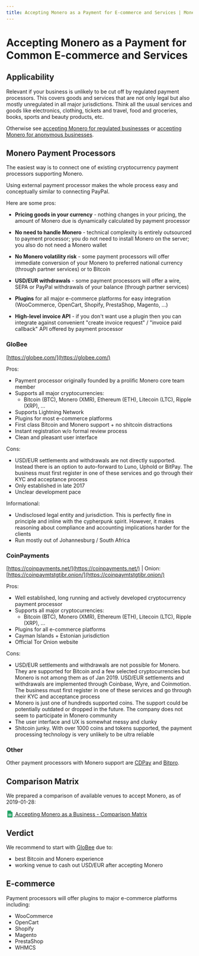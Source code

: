 ```yaml
---
title: Accepting Monero as a Payment for E-commerce and Services | Monero Documentation
---
```

# Accepting Monero as a Payment for Common E-commerce and Services 

## Applicability

Relevant if your business is unlikely to be cut off by regulated payment processors. This covers goods and services that are not only legal but also mostly unregulated in all major jurisdictions. Think all the usual services and goods like electronics, clothing, tickets and travel, food and groceries, books, sports and beauty products, etc.

Otherwise see [accepting Monero for regulated businesses](/accepting-monero/regulated-businesses) or [accepting Monero for anonymous businesses](/accepting-monero/regulated-businesses).

## Monero Payment Processors

The easiest way is to connect one of existing cryptocurrency payment processors supporting Monero.

Using external payment processor makes the whole process easy and conceptually similar to connecting PayPal.

Here are some pros:

* **Pricing goods in your currency** - nothing changes in your pricing, the amount of Monero due is dynamically calculated by payment processor

* **No need to handle Monero** - technical complexity is entirely outsourced to payment processor; you do not need to install Monero on the server; you also do not need a Monero wallet

* **No Monero volatility risk** - some payment processors will offer immediate conversion of your Monero to preferred national currency (through partner services) or to Bitcoin

* **USD/EUR withdrawals** - some payment processors will offer a wire, SEPA or PayPal withdrawals of your balance (through partner services)

* **Plugins** for all major e-commerce platforms for easy integration (WooCommerce, OpenCart, Shopify, PrestaShop, Magento, ...)

* **High-level invoice API** - if you don't want use a plugin then you can integrate against convenient "create invoice request" / "invoice paid callback" API offered by payment processor


### GloBee

[https://globee.com/](https://globee.com/)

Pros:

* Payment processor originally founded by a prolific Monero core team member
* Supports all major cryptocurrencies:
    * Bitcoin (BTC), Monero (XMR), Ethereum (ETH), Litecoin (LTC), Ripple (XRP), ...
* Supports Lightning Network
* Plugins for most e-commerce platforms
* First class Bitcoin and Monero support + no shitcoin distractions
* Instant registration w/o formal review process
* Clean and pleasant user interface

Cons:

* USD/EUR settlements and withdrawals are not directly supported. Instead there is an option to auto-forward to Luno, Uphold or BitPay. The business must first register in one of these services and go through their KYC and acceptance process
* Only established in late 2017
* Unclear development pace

Informational:

* Undisclosed legal entity and jurisdiction. This is perfectly fine in principle and inline with the cypherpunk spirit. However, it makes reasoning about compliance and accounting implications harder for the clients
* Run mostly out of Johannesburg / South Africa


### CoinPayments

[https://coinpayments.net/](https://coinpayments.net/) | Onion: [https://coinpaymtstgtibr.onion/](https://coinpaymtstgtibr.onion/)

Pros:

* Well established, long running and actively developed cryptocurrency payment processor
* Supports all major cryptocurrencies:
    * Bitcoin (BTC), Monero (XMR), Ethereum (ETH), Litecoin (LTC), Ripple (XRP), ...
* Plugins for all e-commerce platforms
* Cayman Islands + Estonian jurisdiction
* Official Tor Onion website

Cons:

* USD/EUR settlements and withdrawals are not possible for Monero. They are supported for Bitcoin and a few selected cryptocurrencies but Monero is not among them as of Jan 2019. USD/EUR settlements and withdrawals are implemented through Coinbase, Wyre, and Coinmotion. The business must first register in one of these services and go through their KYC and acceptance process
* Monero is just one of hundreds supported coins. The support could be potentially outdated or dropped in the future. The company does not seem to participate in Monero community
* The user interface and UX is somewhat messy and clunky
* Shitcoin junky. With over 1000 coins and tokens supported, the payment processing technology is very unlikely to be ultra reliable


### Other

Other payment processors with Monero support are [CDPay](https://www.cdpay.eu/) and [Bitpro](https://bitpro.cc/).

## Comparison Matrix

We prepared a comparison of available venues to accept Monero, as of 2019-01-28:

[<img src="/images/sheets-icon.png" width="20px" height="20px" style="margin-bottom: -4px;" /> Accepting Monero as a Business - Comparison Matrix](/r/accepting-monero-comparison-matrix)

## Verdict

We recommend to start with [GloBee](https://globee.com/) due to:
 
* best Bitcoin and Monero experience
* working venue to cash out USD/EUR after accepting Monero

## E-commerce

Payment processors will offer plugins to major e-commerce platforms including:

* WooCommerce
* OpenCart
* Shopify
* Magento
* PrestaShop
* WHMCS
